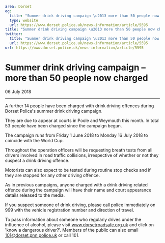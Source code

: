 ```yaml
area: Dorset
og:
  title: "Summer drink driving campaign \u2013 more than 50 people now charged"
  type: website
  url: https://www.dorset.police.uk/news-information/article/5595
title: "Summer drink driving campaign \u2013 more than 50 people now charged |"
twitter:
  title: "Summer drink driving campaign \u2013 more than 50 people now charged"
  url: https://www.dorset.police.uk/news-information/article/5595
url: https://www.dorset.police.uk/news-information/article/5595
```

# Summer drink driving campaign – more than 50 people now charged

06 July 2018

* * *

A further 14 people have been charged with drink driving offences during Dorset Police's summer drink driving campaign.

They are due to appear at courts in Poole and Weymouth this month. In total 53 people have been charged since the campaign begun.

The campaign runs from Friday 1 June 2018 to Monday 16 July 2018 to coincide with the World Cup.

Throughout the operation officers will be requesting breath tests from all drivers involved in road traffic collisions, irrespective of whether or not they suspect a drink driving offence.

Motorists can also expect to be tested during routine stop checks and if they are stopped for any other driving offence.

As in previous campaigns, anyone charged with a drink driving related offence during the campaign will have their name and court appearance details released to the media.

If you suspect someone of drink driving, please call police immediately on 999 with the vehicle registration number and direction of travel.

To pass information about someone who regularly drives under the influence of alcohol, please visit www.dorsetroadsafe.org.uk and click on 'know a dangerous driver?'. Members of the public can also email 101@dorset.pnn.police.uk or call 101.
